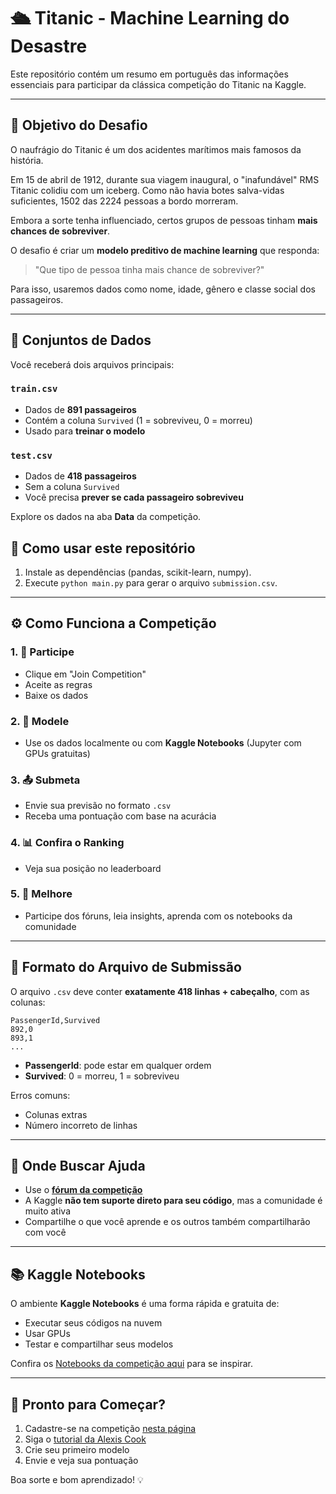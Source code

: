 # 🛳 Titanic - Machine Learning do Desastre

Este repositório contém um resumo em português das informações essenciais para participar da clássica competição do Titanic na Kaggle.

---

## 🎯 Objetivo do Desafio

O naufrágio do Titanic é um dos acidentes marítimos mais famosos da história.

Em 15 de abril de 1912, durante sua viagem inaugural, o "inafundável" RMS Titanic colidiu com um iceberg. Como não havia botes salva-vidas suficientes, 1502 das 2224 pessoas a bordo morreram.

Embora a sorte tenha influenciado, certos grupos de pessoas tinham **mais chances de sobreviver**.

O desafio é criar um **modelo preditivo de machine learning** que responda:

> "Que tipo de pessoa tinha mais chance de sobreviver?"

Para isso, usaremos dados como nome, idade, gênero e classe social dos passageiros.

---

## 📁 Conjuntos de Dados

Você receberá dois arquivos principais:

### `train.csv`

- Dados de **891 passageiros**
- Contém a coluna `Survived` (1 = sobreviveu, 0 = morreu)
- Usado para **treinar o modelo**

### `test.csv`

- Dados de **418 passageiros**
- Sem a coluna `Survived`
- Você precisa **prever se cada passageiro sobreviveu**

Explore os dados na aba **Data** da competição.
## 🔧 Como usar este repositório

1. Instale as dependências (pandas, scikit-learn, numpy).
2. Execute `python main.py` para gerar o arquivo `submission.csv`.


---

## ⚙ Como Funciona a Competição

### 1. 📝 Participe

- Clique em "Join Competition"
- Aceite as regras
- Baixe os dados

### 2. 🧪 Modele

- Use os dados localmente ou com **Kaggle Notebooks** (Jupyter com GPUs gratuitas)

### 3. 📤 Submeta

- Envie sua previsão no formato `.csv`
- Receba uma pontuação com base na acurácia

### 4. 📊 Confira o Ranking

- Veja sua posição no leaderboard

### 5. 🔁 Melhore

- Participe dos fóruns, leia insights, aprenda com os notebooks da comunidade

---

## 📄 Formato do Arquivo de Submissão

O arquivo `.csv` deve conter **exatamente 418 linhas + cabeçalho**, com as colunas:

```csv
PassengerId,Survived
892,0
893,1
...
```

- **PassengerId**: pode estar em qualquer ordem
- **Survived**: 0 = morreu, 1 = sobreviveu

Erros comuns:

- Colunas extras
- Número incorreto de linhas

---

## 💬 Onde Buscar Ajuda

- Use o [**fórum da competição**](https://www.kaggle.com/c/titanic/discussion)
- A Kaggle **não tem suporte direto para seu código**, mas a comunidade é muito ativa
- Compartilhe o que você aprende e os outros também compartilharão com você

---

## 📚 Kaggle Notebooks

O ambiente **Kaggle Notebooks** é uma forma rápida e gratuita de:

- Executar seus códigos na nuvem
- Usar GPUs
- Testar e compartilhar seus modelos

Confira os [Notebooks da competição aqui](https://www.kaggle.com/c/titanic/code) para se inspirar.

---

## 🚀 Pronto para Começar?

1. Cadastre-se na competição [nesta página](https://www.kaggle.com/c/titanic)
2. Siga o [tutorial da Alexis Cook](https://www.kaggle.com/code/alexisbcook/titanic-tutorial)
3. Crie seu primeiro modelo
4. Envie e veja sua pontuação

Boa sorte e bom aprendizado! 💡

